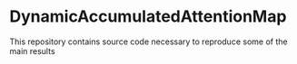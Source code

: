 # DynamicAccumulatedAttentionMap
This repository contains source code necessary to reproduce some of the main results

